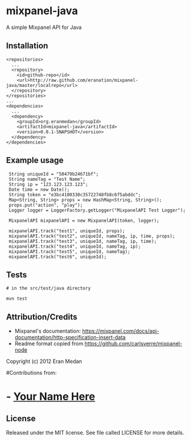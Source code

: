 mixpanel-java
=============

A simple Mixpanel API for Java


Installation
------------

    <repositories>
      ...
      <repository>
        <id>github-repo</id>
        <url>http://raw.github.com/eranation/mixpanel-java/master/localrepo</url>
      </repository>
    </repositories>
    ...
    <dependencies>
      ...
      <dependency>
        <groupId>org.eranmedan</groupId>
        <artifactId>mixpanel-java</artifactId>
        <version>0.0.1-SNAPSHOT</version>
      </dependency>
    </dependencies>
    

Example usage
-------------

     String uniqueId = "50479b24671bf";
     String nameTag = "Test Name";
     String ip = "123.123.123.123";
     Date time = new Date();
     String token = "e3bc4100330c35722740fb8c6f5abddc";
     Map<String, String> props = new HashMap<String, String>();
     props.put("action", "play");
     Logger logger = LoggerFactory.getLogger("MixpanelAPI Test Logger");
     
     MixpanelAPI mixpanelAPI = new MixpanelAPI(token, logger);
     
     mixpanelAPI.track("test1", uniqueId, props);
     mixpanelAPI.track("test2", uniqueId, nameTag, ip, time, props);
     mixpanelAPI.track("test3", uniqueId, nameTag, ip, time);
     mixpanelAPI.track("test4", uniqueId, nameTag, ip);
     mixpanelAPI.track("test5", uniqueId, nameTag);
     mixpanelAPI.track("test6", uniqueId);


Tests
-----

    # in the src/test/java directory
    
    mvn test

Attribution/Credits
-------------------

- Mixpanel's documentation: https://mixpanel.com/docs/api-documentation/http-specification-insert-data
- Readme format copied from https://github.com/carlsverre/mixpanel-node  


Copyright (c) 2012 Eran Medan

#Contributions from:
# - [Your Name Here](https://github.com/yournamehere)

License
-------------------

Released under the MIT license.  See file called LICENSE for more details.